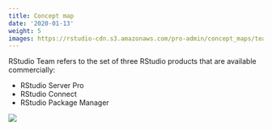 ```yaml
---
title: Concept map
date: '2020-01-13'
weight: 5
images: https://rstudio-cdn.s3.amazonaws.com/pro-admin/concept_maps/team_concept_map.svg
---
```


RStudio Team refers to the set of three RStudio products that are available commercially:

* RStudio Server Pro
* RStudio Connect
* RStudio Package Manager


<div class="concept-map">
<img src="https://rstudio-cdn.s3.amazonaws.com/pro-admin/concept_maps/team_concept_map.svg">
<div>